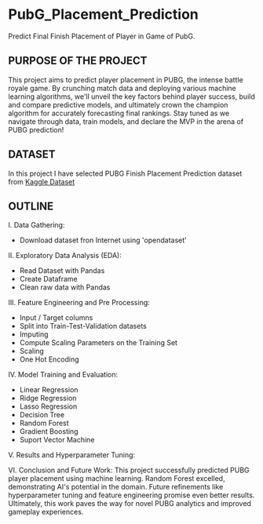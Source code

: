 # PubG_Placement_Prediction
Predict Final Finish Placement of Player in Game of PubG.

## PURPOSE OF THE PROJECT
This project aims to predict player placement in PUBG, the intense battle royale game. By crunching match data and deploying various machine learning algorithms, we'll unveil the key factors behind player success, build and compare predictive models, and ultimately crown the champion algorithm for accurately forecasting final rankings. Stay tuned as we navigate through data, train models, and declare the MVP in the arena of PUBG prediction!

## DATASET
In this project I have selected PUBG Finish Placement Prediction dataset from [Kaggle Dataset](https://www.kaggle.com/competitions/pubg-finish-placement-prediction/overview)



## OUTLINE
I. Data Gathering:
  * Download dataset fron Internet  using 'opendataset'

II. Exploratory Data Analysis (EDA):
  * Read Dataset with Pandas
  * Create Dataframe
  * Clean raw data with Pandas

III. Feature Engineering and Pre Processing:
  * Input / Target columns
  * Split into Train-Test-Validation datasets
  * Imputing
  * Compute Scaling Parameters on the Training Set
  * Scaling
  * One Hot Encoding
    
IV. Model Training and Evaluation:
  * Linear Regression
  * Ridge Regression
  * Lasso Regression
  * Decision Tree
  * Random Forest
  * Gradient Boosting
  * Suport Vector Machine

V. Results and Hyperparameter Tuning:

VI. Conclusion and Future Work:
This project successfully predicted PUBG player placement using machine learning. Random Forest excelled, demonstrating AI's potential in the domain. Future refinements like hyperparameter tuning and feature engineering promise even better results. Ultimately, this work paves the way for novel PUBG analytics and improved gameplay experiences.
